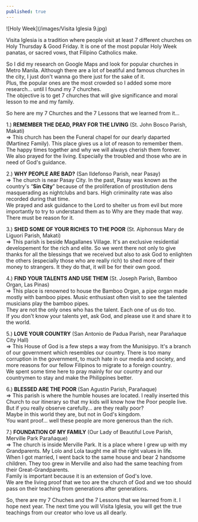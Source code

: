```yaml
---
published: true
---
```

![Holy Week](/images/Visita Iglesia 9.jpg)

Visita Iglesia is a tradition where people visit at least 7 different churches on Holy Thursday & Good Friday. It is one of the most popular Holy Week panatas, or sacred vows, that Filipino Catholics make.

So I did my research on Google Maps and look for popular churches in Metro Manila. Although there are a lot of beatiful and famous churches in the city, I just don't wanna go there just for the sake of it.   
Plus, the popular ones are the most crowded so I added some more research... until I found my 7 churches.   
The objective is to get 7 churches that will give significance and moral lesson to me and my family. 

So here are my 7 Churches and the 7 Lessons that we learned from it...

1.) **REMEMBER THE DEAD, PRAY FOR THE LIVING** (St. John Bosco Parish, Makati)   
=> This church has been the Funeral chapel for our dearly daparted (Martinez Family). This place gives us a lot of reason to remember them. The happy times together and why we will always cherish them forever.   
We also prayed for the living. Especially the troubled and those who are in need of God's guidance.

2.) **WHY PEOPLE ARE BAD?** (San Ildefonso Parish, near Pasay)   
=> The church is near Pasay City. In the past, Pasay was known as the country's “**Sin City**” because of the proliferation of prostitution dens masquerading as nightclubs and bars. High criminality rate was also recorded during that time.   
We prayed and ask guidance to the Lord to shelter us from evil but more importantly to try to understand them as to Why are they made that way. There must be reason for it.

3.) **SHED SOME OF YOUR RICHES TO THE POOR** (St. Alphonsus Mary de Liguori Parish, Makati)   
=> This parish is beside Magallanes Village. It's an exclusive residential developement for the rich and elite. So we went there not only to give thanks for all the blessings that we received but also to ask God to enlighten the others (especially those who are really rich) to shed more of their money to strangers. It they do that, it will be for their own good.

4.) **FIND YOUR TALENTS AND USE THEM** (St. Joseph Parish, Bamboo Organ, Las Pinas)   
=> This place is renowned to house the Bamboo Organ, a pipe organ made mostly with bamboo pipes. Music enthusiast often visit to see the talented musicians play the bamboo pipes.   
They are not the only ones who has the talent. Each one of us do too.   
If you don't know your talents yet, ask God, and please use it and share it to the world. 

5.) **LOVE YOUR COUNTRY** (San Antonio de Padua Parish, near Parañaque City Hall)   
=> This House of God is a few steps a way from the Munisipyo. It's a branch of our government which resembles our country. There is too many corruption in the government, to much hate in our media and society, and more reasons for our fellow Filipinos to migrate to a foreign country.   
We spent some time here to pray mainly for our country and our countrymen to stay and make the Philippines better.

6.) **BLESSED ARE THE POOR** (San Agustin Parish, Parañaque)   
=> This parish is where the humble houses are located. I really inserted this Church to our itinerary so that my kids will know how the Poor people live. But if you really observe carefully... are they really poor?   
Maybe in this world they are, but not in God's kingdom.   
You want proof... well these people are more generous than the rich. 

7.) **FOUNDATION OF MY FAMILY** (Our Lady of Beautiful Love Parish, Merville Park Parañaque)   
=> The church is inside Merville Park. It is a place where I grew up with my Grandparents. My Lolo and Lola taught me all the right values in life.   
When I got married, I went back to the same house and bear 2 handsome children. They too grew in Merville and also had the same teaching from their Great-Grandparents.   
Family is important because it is an extension of God's love.   
We are the living proof that we too are the church of God and we too should pass on their teaching from generations after generations.

So, there are my 7 Chuches and the 7 Lessons that we learned from it. I hope next year. The next time you will Visita Iglesia, you will get the true teachings from our creator who love us all dearly.
